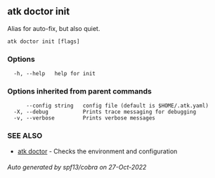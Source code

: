## atk doctor init

Alias for auto-fix, but also quiet.

```
atk doctor init [flags]
```

### Options

```
  -h, --help   help for init
```

### Options inherited from parent commands

```
      --config string   config file (default is $HOME/.atk.yaml)
  -X, --debug           Prints trace messaging for debugging
  -v, --verbose         Prints verbose messages
```

### SEE ALSO

* [atk doctor](atk_doctor.md)	 - Checks the environment and configuration

###### Auto generated by spf13/cobra on 27-Oct-2022
